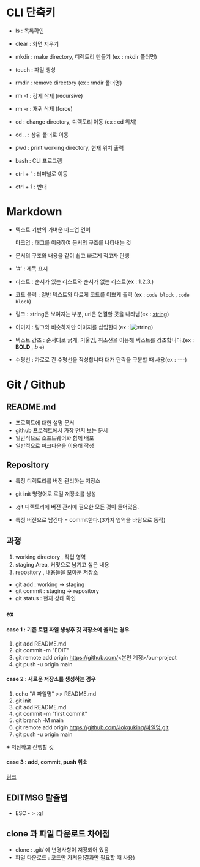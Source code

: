 # CLI 단축키

- ls : 목록확인

- clear : 화면 지우기

- mkdir : make directory, 디렉토리 만들기
    (ex : mkdir 폴더명)
- touch : 파일 생성
  
- rmdir : remove directory
    (ex : rmdir 폴더명)
    
- rm -f : 강제 삭제 (recursive)
- rm -r : 재귀 삭제 (force)


- cd : change directory,  디렉토리 이동 (ex : cd 위치)
- cd .. : 상위 폴더로 이동

- pwd : print working directory, 현재 위치 출력

- bash : CLI 프로그램 

- ctrl + ` : 터미널로 이동
- ctrl + 1 : 반대


# Markdown
- 텍스트 기반의 가벼운 마크업 언어
  
    마크업 : 태그를 이용하여 문서의 구조를 나타내는 것
- 문서의 구조와 내용을 같이 쉽고 빠르게 적고자 탄생
  

- '#' : 제목 표시

- 리스트 : 순서가 있는 리스트와 순서가 없는 리스트(ex : 1.2.3.)
  

- 코드 블럭 : 일반 텍스트와 다르게 코드를 이쁘게 출력 (ex : `code block` , ```code block```)


- 링크 : string은 보여지는 부분, url은 연결할 곳을 나타냄(ex : [string](url))


- 이미지 : 링크와 비슷하지만 이미지를 삽입한다(ex : ![string](img_url))


- 텍스트 강조 : 순서대로 굵게, 기울임, 취소선을 이용해 텍스트를 강조합니다.(ex : **BOLD** , *b* ~~c~~)


- 수평선 : 가로로 긴 수평선을 작성합니다 대개 단락을 구분할 때 사용(ex : ---)

# Git / Github

## README.md
- 프로젝트에 대한 설명 문서
- github 프로젝트에서 가장 먼저 보는 문서
- 일반적으로 소프트웨어와 함께 배포
- 일반적으로 마크다운을 이용해 작성

## Repository
- 특정 디렉토리를 버전 관리하는 저장소
- git init 명령어로 로컬 저장소를 생성
- .git 디렉토리에 버전 관리에 필요한 모든 것이 들어있음.

- 특정 버전으로 남긴다 = commit한다.(3가지 영역을 바탕으로 동작)


## 과정
1. working directory , 작업 영역
2. staging Area, 커밋으로 남기고 싶은 내용
3. repository , 내용들을 모아둔 저장소

- git add : working -> staging
- git commit : staging -> repository
- git status : 현재 상태 확인

### ex
#### case 1 : 기존 로컬 파일 생성후 깃 저장소에 올리는 경우
1. git add README.md
2. git commit -m "EDIT"
3. git remote add origin https://github.com/<본인 계정>/our-project
4. git push -u origin main

#### case 2 : 새로운 저장소를 생성하는 경우

1.  echo "# 파일명" >> README.md
2. git init
3. git add README.md
4. git commit -m "first commit"
5. git branch -M main
6. git remote add origin https://github.com/Jokguking/파일명.git
7. git push -u origin main

※ 저장하고 진행할 것

#### case 3 : add, commit, push 취소

[링크](https://gmlwjd9405.github.io/2018/05/25/git-add-cancle.html)

## EDITMSG 탈출법

- ESC - > :q!

## clone 과 파일 다운로드 차이점
- clone : .git/ 에 변경사항이 저장되어 있음
- 파일 다운로드 : 코드만 가져옴(결과만 필요할 때 사용)






